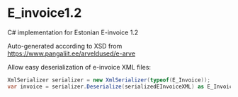 # E_invoice1.2

C# implementation for Estonian E-invoice 1.2

Auto-generated according to XSD from https://www.pangaliit.ee/arveldused/e-arve

Allow easy deserialization of e-invoice XML files:
```cs
XmlSerializer serializer = new XmlSerializer(typeof(E_Invoice));
var invoice = serializer.Deserialize(serializedEInvoiceXML) as E_Invoice;
```
